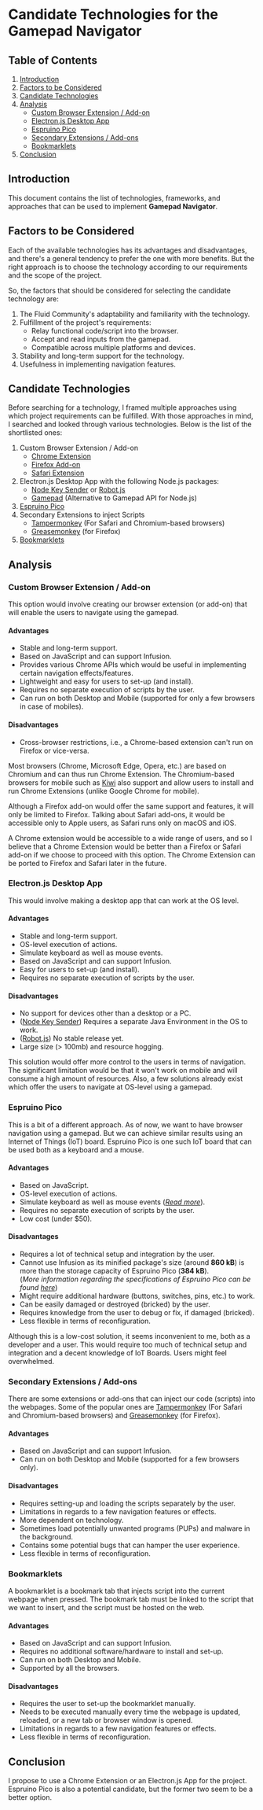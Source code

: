 # Candidate Technologies for the Gamepad Navigator

## Table of Contents

1. [Introduction](#introduction)
2. [Factors to be Considered](#factors-to-be-considered)
3. [Candidate Technologies](#candidate-technologies)
4. [Analysis](#analysis)
   - [Custom Browser Extension / Add-on](#custom-browser-extension--add-on)
   - [Electron.js Desktop App](#electronjs-desktop-app)
   - [Espruino Pico](#espruino-pico)
   - [Secondary Extensions / Add-ons](#secondary-extensions--add-ons)
   - [Bookmarklets](#bookmarklets)
5. [Conclusion](#conclusion)

## Introduction

This document contains the list of technologies, frameworks, and approaches that can be used to implement **Gamepad Navigator**.

## Factors to be Considered

Each of the available technologies has its advantages and disadvantages, and there's a general tendency to prefer the one with more benefits. But the right approach is to choose the technology according to our requirements and the scope of the project.

So, the factors that should be considered for selecting the candidate technology are:

1. The Fluid Community's adaptability and familiarity with the technology.
2. Fulfillment of the project's requirements:
   - Relay functional code/script into the browser.
   - Accept and read inputs from the gamepad.
   - Compatible across multiple platforms and devices.
3. Stability and long-term support for the technology.
4. Usefulness in implementing navigation features.

## Candidate Technologies

Before searching for a technology, I framed multiple approaches using which project requirements can be fulfilled. With those approaches in mind, I searched and looked through various technologies. Below is the list of the shortlisted ones:

1. Custom Browser Extension / Add-on
   - [Chrome Extension](https://developer.chrome.com/extensions)
   - [Firefox Add-on](https://extensionworkshop.com/)
   - [Safari Extension](https://developer.apple.com/library/archive/documentation/Tools/Conceptual/SafariExtensionGuide/Introduction/Introduction.html)
2. Electron.js Desktop App with the following Node.js packages:
   - [Node Key Sender](https://www.npmjs.com/package/node-key-sender) or [Robot.js](https://www.npmjs.com/package/robotjs)
   - [Gamepad](https://www.npmjs.com/package/gamepad) (Alternative to Gamepad API for Node.js)
3. [Espruino Pico](https://www.espruino.com/Pico)
4. Secondary Extensions to inject Scripts
   - [Tampermonkey](https://chrome.google.com/webstore/detail/tampermonkey/dhdgffkkebhmkfjojejmpbldmpobfkfo?hl=en) (For Safari and Chromium-based browsers)
   - [Greasemonkey](https://addons.mozilla.org/en-US/firefox/addon/greasemonkey/) (for Firefox)
5. [Bookmarklets](https://support.mozilla.org/en-US/kb/bookmarklets-perform-common-web-page-tasks)

## Analysis

### Custom Browser Extension / Add-on

This option would involve creating our browser extension (or add-on) that will enable the users to navigate using the gamepad.

#### Advantages

- Stable and long-term support.
- Based on JavaScript and can support Infusion.
- Provides various Chrome APIs which would be useful in implementing certain navigation effects/features.
- Lightweight and easy for users to set-up (and install).
- Requires no separate execution of scripts by the user.
- Can run on both Desktop and Mobile (supported for only a few browsers in case of mobiles).

#### Disadvantages

- Cross-browser restrictions, i.e., a Chrome-based extension can't run on Firefox or vice-versa.

Most browsers (Chrome, Microsoft Edge, Opera, etc.) are based on Chromium and can thus run Chrome Extension. The Chromium-based browsers for mobile such as [Kiwi](https://play.google.com/store/apps/details?id=com.kiwibrowser.browser&hl=en_IN) also support and allow users to install and run Chrome Extensions (unlike Google Chrome for mobile).

Although a Firefox add-on would offer the same support and features, it will only be limited to Firefox. Talking about Safari add-ons, it would be accessible only to Apple users, as Safari runs only on macOS and iOS.

A Chrome extension would be accessible to a wide range of users, and so I believe that a Chrome Extension would be better than a Firefox or Safari add-on if we choose to proceed with this option. The Chrome Extension can be ported to Firefox and Safari later in the future.

### Electron.js Desktop App

This would involve making a desktop app that can work at the OS level.

#### Advantages

- Stable and long-term support.
- OS-level execution of actions.
- Simulate keyboard as well as mouse events.
- Based on JavaScript and can support Infusion.
- Easy for users to set-up (and install).
- Requires no separate execution of scripts by the user.

#### Disadvantages

- No support for devices other than a desktop or a PC.
- ([Node Key Sender](https://www.npmjs.com/package/node-key-sender)) Requires a separate Java Environment in the OS to work.
- ([Robot.js](https://www.npmjs.com/package/robotjs)) No stable release yet.
- Large size (> 100mb) and resource hogging.

This solution would offer more control to the users in terms of navigation. The significant limitation would be that it won't work on mobile and will consume a high amount of resources. Also, a few solutions already exist which offer the users to navigate at OS-level using a gamepad.

### Espruino Pico

This is a bit of a different approach. As of now, we want to have browser navigation using a gamepad. But we can achieve similar results using an Internet of Things (IoT) board. Espruino Pico is one such IoT board that can be used both as a keyboard and a mouse.

#### Advantages

- Based on JavaScript.
- OS-level execution of actions.
- Simulate keyboard as well as mouse events (*[Read more](https://www.espruino.com/USB)*).
- Requires no separate execution of scripts by the user.
- Low cost (under $50).

#### Disadvantages

- Requires a lot of technical setup and integration by the user.
- Cannot use Infusion as its minified package's size (around **860 kB**) is more than the storage capacity of Espruino Pico (**384 kB**).<br>
  (*More information regarding the specifications of Espruino Pico can be found [here](https://www.espruino.com/Pico#features)*)
- Might require additional hardware (buttons, switches, pins, etc.) to work.
- Can be easily damaged or destroyed (bricked) by the user.
- Requires knowledge from the user to debug or fix, if damaged (bricked).
- Less flexible in terms of reconfiguration.

Although this is a low-cost solution, it seems inconvenient to me, both as a developer and a user. This would require too much of technical setup and integration and a decent knowledge of IoT Boards. Users might feel overwhelmed.

### Secondary Extensions / Add-ons

There are some extensions or add-ons that can inject our code (scripts) into the webpages. Some of the popular ones are [Tampermonkey](https://chrome.google.com/webstore/detail/tampermonkey/dhdgffkkebhmkfjojejmpbldmpobfkfo?hl=en) (For Safari and Chromium-based browsers) and [Greasemonkey](https://addons.mozilla.org/en-US/firefox/addon/greasemonkey/) (for Firefox).

#### Advantages

- Based on JavaScript and can support Infusion.
- Can run on both Desktop and Mobile (supported for a few browsers only).

#### Disadvantages

- Requires setting-up and loading the scripts separately by the user.
- Limitations in regards to a few navigation features or effects.
- More dependent on technology.
- Sometimes load potentially unwanted programs (PUPs) and malware in the background.
- Contains some potential bugs that can hamper the user experience.
- Less flexible in terms of reconfiguration.

### Bookmarklets

A bookmarklet is a bookmark tab that injects script into the current webpage when pressed. The bookmark tab must be linked to the script that we want to insert, and the script must be hosted on the web.

#### Advantages

- Based on JavaScript and can support Infusion.
- Requires no additional software/hardware to install and set-up.
- Can run on both Desktop and Mobile.
- Supported by all the browsers.

#### Disadvantages

- Requires the user to set-up the bookmarklet manually.
- Needs to be executed manually every time the webpage is updated, reloaded, or a new tab or browser window is opened.
- Limitations in regards to a few navigation features or effects.
- Less flexible in terms of reconfiguration.

## Conclusion

I propose to use a Chrome Extension or an Electron.js App for the project. Espruino Pico is also a potential candidate, but the former two seem to be a better option.

